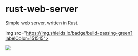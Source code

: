 # rust-web-server

Simple web server, written in Rust.

img src="https://img.shields.io/badge/build-passing-green?labelColor=151515"></img>

<img src="https://img.shields.io/badge/-Powered%20by%20Rust-151515?logo=rust"></img>
